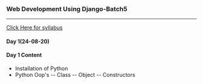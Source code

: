 ### Web Development Using Django-Batch5
____

[Click Here for syllabus](https://drive.google.com/file/d/1OnBUWHxKIa0ixTU8uKrWTGCE7HB3PbGl/view)


#### Day 1(24-08-20)
#### Day 1 Content
- Installation of Python
- Python Oop's
  -- Class
  -- Object
  -- Constructors
